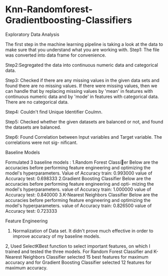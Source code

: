 # Knn-Randomforest-Gradientboosting-Classifiers

Exploratory Data Analysis

The first step in the machine learning pipeline is taking a look at the data to make sure that you
understand what you are working with.
Step1: The file was converted into data frame for convenience.

Step2:Segregated the data into continuous numeric data and categorical data.

Step3: Checked if there are any missing values in the given data sets and found there are no missing
values. If there were missing values, then we can handle that by replacing missing values by 'mean' in
features with continuous numeric data and by 'mode' in features with categorical data. There are no
categorical data.

Step4: Couldn't find Unique Identifier Coulmn.

Step5: Checked whether the given datasets are balanced or not, and found the datasets are balanced.

Step6: Found Correlation between Input variables and Target variable. The correlations were not sig-
nificant.


Baseline Models

Formulated 3 baseline models : 1.Random Forest Classier Below are the accuracies before performing
feature engineering and optimizing the model's hyperparameters.
Value of Accuracy train: 0.993000
value of Accuracy test: 0.698333
2.Gradient Boosting Classifier Below are the accuracies before performing feature engineering and opti-
mizing the model's hyperparameters.
value of Accuracy train: 1.000000
value of Accuracy test: 0.840000
3.K-Nearest Neighbors Classifier Below are the accuracies before performing feature engineering and
optimizing the model's hyperparameters.
value of Accuracy train: 0.826500
value of Accuracy test: 0.723333

Feature Engineering

1. Normalization of Data set. It didn't prove much effective in order to improve accuracy of my baseline
models.

2, Used SelectKBest function to select important features, on which I trained and tested the three models.
For Random Forest Classifier and K-Nearest Neighbors Classifier selected 15 best features for maximum
accuracy and for Gradient Boosting Classifier selected 12 features for maximum accuracy.
